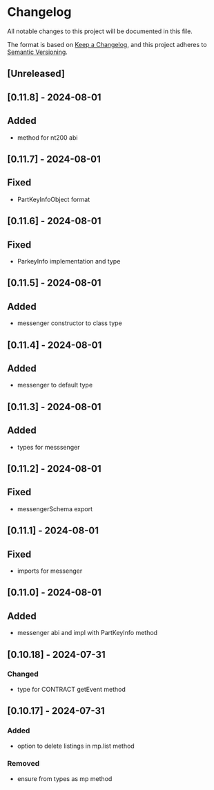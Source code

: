 # Changelog

All notable changes to this project will be documented in this file.

The format is based on [Keep a Changelog](https://keepachangelog.com/en/1.1.0/),
and this project adheres to [Semantic Versioning](https://semver.org/spec/v2.0.0.html).

## [Unreleased]

## [0.11.8] - 2024-08-01

## Added

- method for nt200 abi

## [0.11.7] - 2024-08-01

## Fixed

- PartKeyInfoObject format

## [0.11.6] - 2024-08-01

## Fixed

- ParkeyInfo implementation and type

## [0.11.5] - 2024-08-01

## Added

- messenger constructor to class type

## [0.11.4] - 2024-08-01

## Added

- messenger to default type

## [0.11.3] - 2024-08-01

## Added

- types for messsenger

## [0.11.2] - 2024-08-01

## Fixed

- messengerSchema export

## [0.11.1] - 2024-08-01

## Fixed

- imports for messenger

## [0.11.0] - 2024-08-01

## Added

- messenger abi and impl with PartKeyInfo method

## [0.10.18] - 2024-07-31

### Changed

- type for CONTRACT getEvent method

## [0.10.17] - 2024-07-31

### Added

- option to delete listings in mp.list method

### Removed

- ensure from types as mp method
